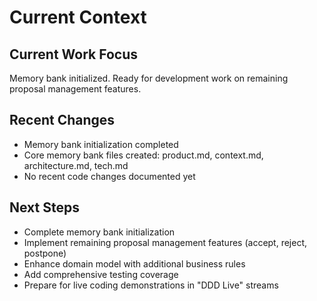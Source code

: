 # Current Context

## Current Work Focus

Memory bank initialized. Ready for development work on remaining proposal management features.

## Recent Changes

- Memory bank initialization completed
- Core memory bank files created: product.md, context.md, architecture.md, tech.md
- No recent code changes documented yet

## Next Steps

- Complete memory bank initialization
- Implement remaining proposal management features (accept, reject, postpone)
- Enhance domain model with additional business rules
- Add comprehensive testing coverage
- Prepare for live coding demonstrations in "DDD Live" streams